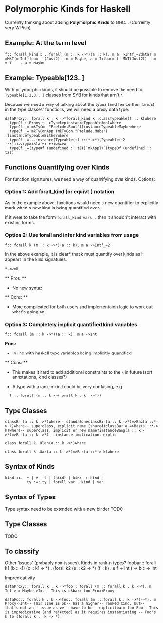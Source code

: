 # Polymorphic Kinds for Haskell


Currently thinking about adding **Polymorphic Kinds** to GHC...
(Currently very WIPish)

## Example: At the term level

```
f:: forall_kind k . forall (m :: k ->*)(a :: k). m a ->Intf_=2dataT m =MkT(m Int)foo= f (Just2)-- m = Maybe, a = Intbar= f (MkT(Just2))-- m = T    , a = Maybe
```

## Example: Typeable\[123..\]


With polymorphic kinds, it should be possible to remove the need for
`Typeable[1,2,3,..]` classes from SYB for kinds that arn't `*`.


Because we need a way of talking about the types (and hence their kinds) in the
type classes' functions, we will need a proxy data type:

```
dataProxy:: forall k . k ->*forall_kind k .classTypeable(t :: k)where
  typeOf ::Proxy t ->TypeRepinstanceTypeableBoolwhere
  typeOf _= mkTyCon "Prelude.Bool"[]instanceTypeableMaybewhere
  typeOf _= mkTyConApp (mkTyCon "Prelude.Mabe")[]instanceTypeableEitherwhere
  typeOf _=...instance(Typeable(t1 ::(*->*),Typeable(t2 ::*)))=>Typeable(t1 t2)where
  typeOf _=(typeOf (undefined :: t1))`mkAppTy`(typeOf (undefined :: t2))
```

## Functions Quantifying over Kinds


For function signatures, we need a way of quantifying over kinds.  Options:

### Option 1: Add forall_kind (or equivt.) notation


As in the example above, functions would need a new quantifier to explicitly
mark when a new kind is being quantified over.  


If it were to take the form  `forall_kind vars .` then it shouldn't interact
with existing forms.

### Option 2: Use forall and infer kind variables from usage

```
f:: forall k (m :: k ->*)(a :: k). m a ->Intf_=2
```


In the above example, it is clear\* that k must quantify over kinds as it appears
in the kind signatures.


\*=well...

** Pros: **

- No new syntax

** Cons: **

- More complicated for both users and implementaion logic to work out what's going on

### Option 3: Completely implicit quantified kind variables

```
f:: forall (m :: k ->*)(a :: k). m a ->Int
```

**Pros:**

- In line with haskell type variables being implicitly quantified

** Cons: **

- This makes it hard to add additional constraints to the k in future (sort annotations, kind classes?)

- A typo with a rank-n kind could be very confusing, e.g.

```
  f :: forall (m :: k ->(forall k . k' ->*))
```

## Type Classes

```
classBar(a :: k ->*)where-- standaloneclassBar(a :: k ->*)=>Baz(a ::*-> k)where-- superclass, explicit name (shared)classBar a =>Baz(a ::*-> k)where-- superclass, implicit or new name?instanceBang(a :: k ->*)=>Bar(a :: k ->*)-- instance implication, explic
```

```
class forall k .Blah(a :: k ->*)where
```

```
class forall k .Baz(a :: k ->*)=>Bar(a ::*-> k)where
```

## Syntax of Kinds

```wiki
kind ::=  * | # | ? | (kind) | kind -> kind | 
          ty :=: ty | forall var . kind | var
```

## Syntax of Types


Type syntax need to be extended with a new binder TODO

## Type Classes

TODO

## To classify


Other 'issues' (probably non-issues).  Kinds in rank-n types?
foobar :: forall k1 (b :: k1) (c :: k1 -\> \*) . (forall k2 (e :: k2 -\> \*) (f :: k) . e f -\> Int ) -\> b c -\> Int


Impredicativity

```
dataProxy:: forall k . k ->*foo:: forall (m :: forall k . k ->*). m Int-> m Maybe->Int-- This is okbar= foo ProxyProxy
```

```
dataFoo:: forall k . k ->*foo:: forall (m ::(forall k . k ->*)->*). m Proxy->Int-- This line is ok-- has a higher-- ranked kind, but-- that's not an-- issue as we-- have to be-- explicitbar= foo Foo-- This is impredicative (and rejected) as it requires instantiating -- Foo's k to (forall k .  k -> *)
```
